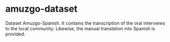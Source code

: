 # amuzgo-dataset
Dataset Amuzgo-Spanish. It contains the transcription of the oral interviews to the local community. Likewise, the manual translation into Spanish is provided.
